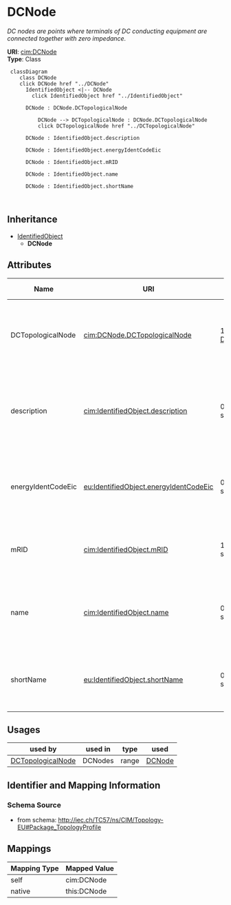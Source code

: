 # DCNode


_DC nodes are points where terminals of DC conducting equipment are connected together with zero impedance._





**URI**: [cim:DCNode](http://iec.ch/TC57/CIM100#DCNode)<br />
**Type**: Class




```mermaid
 classDiagram
    class DCNode
    click DCNode href "../DCNode"
      IdentifiedObject <|-- DCNode
        click IdentifiedObject href "../IdentifiedObject"
      
      DCNode : DCNode.DCTopologicalNode
        
          DCNode --> DCTopologicalNode : DCNode.DCTopologicalNode
          click DCTopologicalNode href "../DCTopologicalNode"
        
      DCNode : IdentifiedObject.description
        
      DCNode : IdentifiedObject.energyIdentCodeEic
        
      DCNode : IdentifiedObject.mRID
        
      DCNode : IdentifiedObject.name
        
      DCNode : IdentifiedObject.shortName
        
      
```





## Inheritance
* [IdentifiedObject](IdentifiedObject.md)
    * **DCNode**



## Attributes


| Name | URI | Cardinality and Range | Description | Inheritance |
| ---  | --- | --- | --- | --- |
| DCTopologicalNode | [cim:DCNode.DCTopologicalNode](http://iec.ch/TC57/CIM100#DCNode.DCTopologicalNode) | 1 <br />  [DCTopologicalNode](DCTopologicalNode.md)  | The DC topological node to which this DC connectivity node is assigned | direct |
| description | [cim:IdentifiedObject.description](http://iec.ch/TC57/CIM100#IdentifiedObject.description) | 0..1 <br />  string  | The description is a free human readable text describing or naming the object | [IdentifiedObject](IdentifiedObject.md) |
| energyIdentCodeEic | [eu:IdentifiedObject.energyIdentCodeEic](http://iec.ch/TC57/CIM100-European#IdentifiedObject.energyIdentCodeEic) | 0..1 <br />  string  | The attribute is used for an exchange of the EIC code (Energy identification ... | [IdentifiedObject](IdentifiedObject.md) |
| mRID | [cim:IdentifiedObject.mRID](http://iec.ch/TC57/CIM100#IdentifiedObject.mRID) | 1 <br />  string  | Master resource identifier issued by a model authority | [IdentifiedObject](IdentifiedObject.md) |
| name | [cim:IdentifiedObject.name](http://iec.ch/TC57/CIM100#IdentifiedObject.name) | 0..1 <br />  string  | The name is any free human readable and possibly non unique text naming the o... | [IdentifiedObject](IdentifiedObject.md) |
| shortName | [eu:IdentifiedObject.shortName](http://iec.ch/TC57/CIM100-European#IdentifiedObject.shortName) | 0..1 <br />  string  | The attribute is used for an exchange of a human readable short name with len... | [IdentifiedObject](IdentifiedObject.md) |





## Usages

| used by | used in | type | used |
| ---  | --- | --- | --- |
| [DCTopologicalNode](DCTopologicalNode.md) | DCNodes | range | [DCNode](DCNode.md) |






## Identifier and Mapping Information







### Schema Source


* from schema: http://iec.ch/TC57/ns/CIM/Topology-EU#Package_TopologyProfile





## Mappings

| Mapping Type | Mapped Value |
| ---  | ---  |
| self | cim:DCNode |
| native | this:DCNode |




